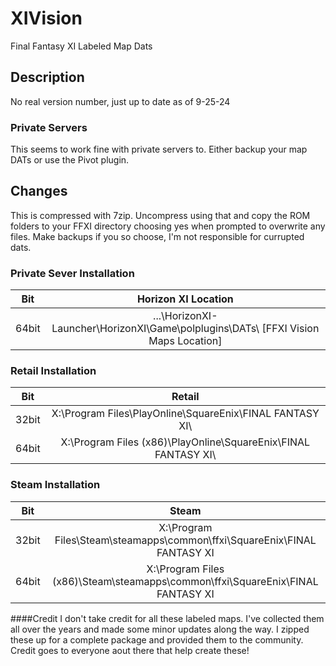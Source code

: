 # XIVision

Final Fantasy XI Labeled Map Dats

## Description

No real version number, just up to date as of 9-25-24

### Private Servers
This seems to work fine with private servers to. Either backup your map DATs or use the Pivot plugin.

## Changes
This is compressed with 7zip. Uncompress using that and copy the ROM folders to your FFXI directory choosing yes when prompted to overwrite any files.
Make backups if you so choose, I'm not responsible for currupted dats.

### Private Sever Installation
| Bit | Horizon XI Location |
| :---: | :--: |
| 64bit | ...\HorizonXI-Launcher\HorizonXI\Game\polplugins\DATs\ [FFXI Vision Maps Location] |

### Retail Installation
| Bit | Retail |
| :---: | :--: |
| 32bit | X:\Program Files\PlayOnline\SquareEnix\FINAL FANTASY XI\ |
| 64bit | X:\Program Files (x86)\PlayOnline\SquareEnix\FINAL FANTASY XI\ |

### Steam Installation
| Bit | Steam |
| :---: | :--: |
| 32bit | X:\Program Files\Steam\steamapps\common\ffxi\SquareEnix\FINAL FANTASY XI |
| 64bit | X:\Program Files (x86)\Steam\steamapps\common\ffxi\SquareEnix\FINAL FANTASY XI |

####Credit
I don't take credit for all these labeled maps. 
I've collected them all over the years and made some minor updates along the way. 
I zipped these up for a complete package and provided them to the community.
Credit goes to everyone aout there that help create these!